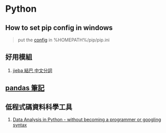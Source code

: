 # Python

## How to set pip config in windows
> put the [config](pip.ini) in %HOMEPATH%/pip/pip.ini

## 好用模組
1. [jieba 結巴 中文分詞](https://github.com/fxsjy/jieba)


## [pandas 筆記](pandas_notebook.html)

## 低程式碼資料科學工具
1. [Data Analysis in Python - without becoming a programmer or googling syntax](https://bamboolib.8080labs.com/)
